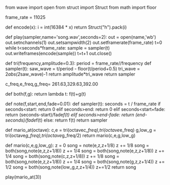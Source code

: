 from wave import open
from struct import Struct
from math import floor

frame_rate = 11025

def encode(x):
    i = int(16384 * x)
    return Struct("h").pack(i)

def play(sampler,name='song.wav',seconds=2):
    out = open(name,'wb')
    out.setnchannels(1)
    out.setsampwidth(2)
    out.setframerate(frame_rate)
    t=0
    while t<seconds*frame_rate:
        sample = sampler(t)
        out.writeframes(encode(sample))
        t=t+1
    out.close()


def tri(frequency,amplitude=0.3):
    period = frame_rate//frequency
    def sampler(t):
        saw_wave = t/period - floor(t/period+0.5)
        tri_wave = 2*abs(2*saw_wave)-1
        return amplitude*tri_wave
    return sampler

c_freq,e_freq,g_freq= 261.63,329.63,392.00

def both(f,g):
    return lambda t: f(t)+g(t)


def note(f,start,end,fade=0.01):
    def sampler(t):
        seconds = t / frame_rate
        if seconds<start:
            return 0
        elif seconds>end:
            return 0
        elif seconds<start+fade:
            return (seconds-start)/fade*f(t)
        elif seconds>end-fade:
            return (end-seconds)/fade*f(t)
        else:
            return f(t)
    return sampler

def mario_at(octave):
    c,e = tri(octave*c_freq),tri(octave*e_freq)
    g,low_g = tri(octave*g_freq),tri(octave*g_freq/2)
    return mario(c,e,g,low_g)

def mario(c,e,g,low_g):
    z = 0
    song = note(e,z,z+1/8)
    z += 1/8
    song = both(song,note(e,z,z+1/8))
    z += 1/4
    song = both(song,note(e,z,z+1/8))
    z += 1/4
    song = both(song,note(c,z,z+1/8))
    z += 1/8
    song = both(song,note(e,z,z+1/8))
    z += 1/4
    song = both(song,note(g,z,z+1/4))
    z += 1/2
    song = both(song,note(low_g,z,z+1/4))
    z+=1/2
    return song

play(mario_at(3))
